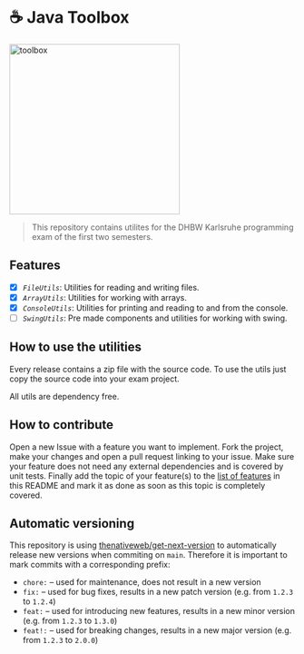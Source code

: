 # ☕️ Java Toolbox

<img width="300" alt="toolbox" src="https://github.com/user-attachments/assets/d6bb0f76-08cd-4bfb-8059-6739f8bc7048">

> This repository contains utilites for the DHBW Karlsruhe programming exam of the first two semesters.

## Features

- [x] *`FileUtils`*: Utilities for reading and writing files.
- [x] *`ArrayUtils`*: Utilities for working with arrays.
- [x] *`ConsoleUtils`*: Utilities for printing and reading to and from the console.
- [ ] *`SwingUtils`*: Pre made components and utilities for working with swing.

## How to use the utilities

Every release contains a zip file with the source code. To use the utils just copy the source code into your exam project.

All utils are dependency free.

## How to contribute

Open a new Issue with a feature you want to implement. Fork the project, make your changes and open a pull request linking to your issue. Make sure your feature does not need any external dependencies and is covered by unit tests. Finally add the topic of your feature(s) to the [list of features](https://github.com/DHBW-Inf/Toolbox#features) in this README and mark it as done as soon as this topic is completely covered.

## Automatic versioning

This repository is using [thenativeweb/get-next-version](https://github.com/thenativeweb/get-next-version) to automatically release new versions when commiting on `main`. Therefore it is important to mark commits with a corresponding prefix:
- `chore:` – used for maintenance, does not result in a new version
- `fix:` – used for bug fixes, results in a new patch version (e.g. from `1.2.3` to `1.2.4`)
- `feat:` – used for introducing new features, results in a new minor version (e.g. from `1.2.3` to `1.3.0`)
- `feat!:` – used for breaking changes, results in a new major version (e.g. from `1.2.3` to `2.0.0`)
